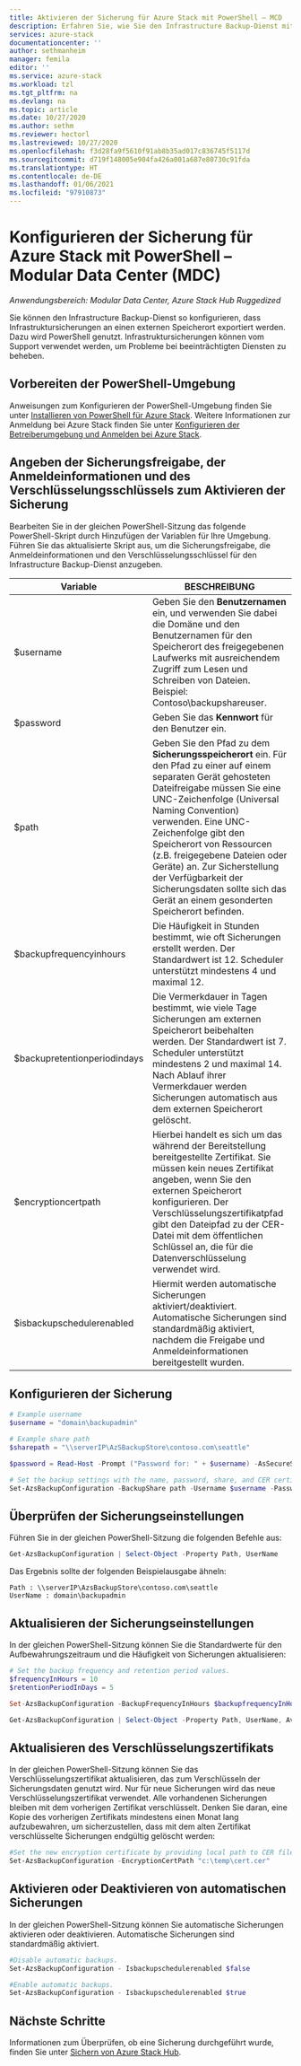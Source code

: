 ```yaml
---
title: Aktivieren der Sicherung für Azure Stack mit PowerShell – MCD
description: Erfahren Sie, wie Sie den Infrastructure Backup-Dienst mit PowerShell aktivieren, sodass Azure Stack bei einem Fehler wiederhergestellt werden kann. Für Modular Data Center (MDC).
services: azure-stack
documentationcenter: ''
author: sethmanheim
manager: femila
editor: ''
ms.service: azure-stack
ms.workload: tzl
ms.tgt_pltfrm: na
ms.devlang: na
ms.topic: article
ms.date: 10/27/2020
ms.author: sethm
ms.reviewer: hectorl
ms.lastreviewed: 10/27/2020
ms.openlocfilehash: f3d28fa9f5610f91ab8b35ad017c836745f5117d
ms.sourcegitcommit: d719f148005e904fa426a001a687e80730c91fda
ms.translationtype: HT
ms.contentlocale: de-DE
ms.lasthandoff: 01/06/2021
ms.locfileid: "97910873"
---
```

# <a name="configure-backup-for-azure-stack-with-powershell---modular-data-center-mdc"></a>Konfigurieren der Sicherung für Azure Stack mit PowerShell – Modular Data Center (MDC)

*Anwendungsbereich: Modular Data Center, Azure Stack Hub Ruggedized*

Sie können den Infrastructure Backup-Dienst so konfigurieren, dass Infrastruktursicherungen an einen externen Speicherort exportiert werden. Dazu wird PowerShell genutzt. Infrastruktursicherungen können vom Support verwendet werden, um Probleme bei beeinträchtigten Diensten zu beheben.

## <a name="prepare-powershell-environment"></a>Vorbereiten der PowerShell-Umgebung

Anweisungen zum Konfigurieren der PowerShell-Umgebung finden Sie unter [Installieren von PowerShell für Azure Stack](../../operator/powershell-install-az-module.md). Weitere Informationen zur Anmeldung bei Azure Stack finden Sie unter [Konfigurieren der Betreiberumgebung und Anmelden bei Azure Stack](../../operator/azure-stack-powershell-configure-admin.md).

## <a name="provide-the-backup-share-credentials-and-encryption-key-to-enable-backup"></a>Angeben der Sicherungsfreigabe, der Anmeldeinformationen und des Verschlüsselungsschlüssels zum Aktivieren der Sicherung

Bearbeiten Sie in der gleichen PowerShell-Sitzung das folgende PowerShell-Skript durch Hinzufügen der Variablen für Ihre Umgebung. Führen Sie das aktualisierte Skript aus, um die Sicherungsfreigabe, die Anmeldeinformationen und den Verschlüsselungsschlüssel für den Infrastructure Backup-Dienst anzugeben.

|Variable  |BESCHREIBUNG  |
|---------|---------|
|$username     | Geben Sie den **Benutzernamen** ein, und verwenden Sie dabei die Domäne und den Benutzernamen für den Speicherort des freigegebenen Laufwerks mit ausreichendem Zugriff zum Lesen und Schreiben von Dateien. Beispiel: Contoso\\backupshareuser.        |
|$password     | Geben Sie das **Kennwort** für den Benutzer ein.        |
|$path     | Geben Sie den Pfad zu dem **Sicherungsspeicherort** ein. Für den Pfad zu einer auf einem separaten Gerät gehosteten Dateifreigabe müssen Sie eine UNC-Zeichenfolge (Universal Naming Convention) verwenden. Eine UNC-Zeichenfolge gibt den Speicherort von Ressourcen (z.B. freigegebene Dateien oder Geräte) an. Zur Sicherstellung der Verfügbarkeit der Sicherungsdaten sollte sich das Gerät an einem gesonderten Speicherort befinden.        |
|$backupfrequencyinhours     | Die Häufigkeit in Stunden bestimmt, wie oft Sicherungen erstellt werden. Der Standardwert ist 12. Scheduler unterstützt mindestens 4 und maximal 12.        |
|$backupretentionperiodindays     | Die Vermerkdauer in Tagen bestimmt, wie viele Tage Sicherungen am externen Speicherort beibehalten werden. Der Standardwert ist 7. Scheduler unterstützt mindestens 2 und maximal 14. Nach Ablauf ihrer Vermerkdauer werden Sicherungen automatisch aus dem externen Speicherort gelöscht.        |
|$encryptioncertpath     | Hierbei handelt es sich um das während der Bereitstellung bereitgestellte Zertifikat. Sie müssen kein neues Zertifikat angeben, wenn Sie den externen Speicherort konfigurieren. Der Verschlüsselungszertifikatpfad gibt den Dateipfad zu der CER-Datei mit dem öffentlichen Schlüssel an, die für die Datenverschlüsselung verwendet wird.        |
|$isbackupschedulerenabled     | Hiermit werden automatische Sicherungen aktiviert/deaktiviert. Automatische Sicherungen sind standardmäßig aktiviert, nachdem die Freigabe und Anmeldeinformationen bereitgestellt wurden.        |

## <a name="configure-backup"></a>Konfigurieren der Sicherung

```powershell
# Example username
$username = "domain\backupadmin"

# Example share path
$sharepath = "\\serverIP\AzSBackupStore\contoso.com\seattle"

$password = Read-Host -Prompt ("Password for: " + $username) -AsSecureString

# Set the backup settings with the name, password, share, and CER certificate file.
Set-AzsBackupConfiguration -BackupShare path -Username $username -Password $password
```

## <a name="confirm-backup-settings"></a>Überprüfen der Sicherungseinstellungen

Führen Sie in der gleichen PowerShell-Sitzung die folgenden Befehle aus:

```powershell
Get-AzsBackupConfiguration | Select-Object -Property Path, UserName
```

Das Ergebnis sollte der folgenden Beispielausgabe ähneln:

```shell
Path : \\serverIP\AzsBackupStore\contoso.com\seattle
UserName : domain\backupadmin
```

## <a name="update-backup-settings"></a>Aktualisieren der Sicherungseinstellungen

In der gleichen PowerShell-Sitzung können Sie die Standardwerte für den Aufbewahrungszeitraum und die Häufigkeit von Sicherungen aktualisieren:

```powershell
# Set the backup frequency and retention period values.
$frequencyInHours = 10
$retentionPeriodInDays = 5

Set-AzsBackupConfiguration -BackupFrequencyInHours $backupfrequencyInHours -BackupRetentionPeriodInDays $backupretentionPeriodInDays

Get-AzsBackupConfiguration | Select-Object -Property Path, UserName, AvailableCapacity, BackupFrequencyInHours, BackupRetentionPeriodInDays
```

## <a name="update-encryption-certificate"></a>Aktualisieren des Verschlüsselungszertifikats

In der gleichen PowerShell-Sitzung können Sie das Verschlüsselungszertifikat aktualisieren, das zum Verschlüsseln der Sicherungsdaten genutzt wird. Nur für neue Sicherungen wird das neue Verschlüsselungszertifikat verwendet. Alle vorhandenen Sicherungen bleiben mit dem vorherigen Zertifikat verschlüsselt. Denken Sie daran, eine Kopie des vorherigen Zertifikats mindestens einen Monat lang aufzubewahren, um sicherzustellen, dass mit dem alten Zertifikat verschlüsselte Sicherungen endgültig gelöscht werden:

```powershell
#Set the new encryption certificate by providing local path to CER file.
Set-AzsBackupConfiguration -EncryptionCertPath "c:\temp\cert.cer"
```

## <a name="enable-or-disable-automatic-backups"></a>Aktivieren oder Deaktivieren von automatischen Sicherungen

In der gleichen PowerShell-Sitzung können Sie automatische Sicherungen aktivieren oder deaktivieren. Automatische Sicherungen sind standardmäßig aktiviert.

```powershell
#Disable automatic backups.
Set-AzsBackupConfiguration - Isbackupschedulerenabled $false

#Enable automatic backups.
Set-AzsBackupConfiguration - Isbackupschedulerenabled $true
```

## <a name="next-steps"></a>Nächste Schritte

Informationen zum Überprüfen, ob eine Sicherung durchgeführt wurde, finden Sie unter [Sichern von Azure Stack Hub](../../operator/azure-stack-backup-back-up-azure-stack.md).
